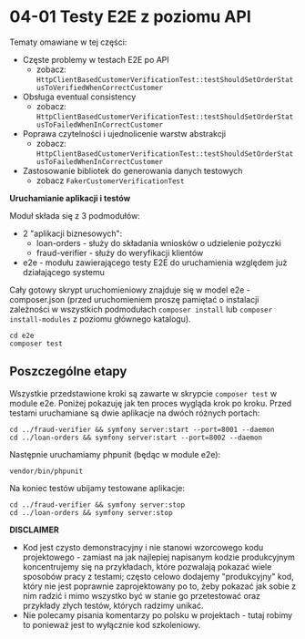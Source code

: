 # 04-01 Testy E2E z poziomu API

Tematy omawiane w tej części:

* Częste problemy w testach E2E po API
  - zobacz: `HttpClientBasedCustomerVerificationTest::testShouldSetOrderStatusToVerifiedWhenCorrectCustomer`
* Obsługa eventual consistency
  - zobacz: `HttpClientBasedCustomerVerificationTest::testShouldSetOrderStatusToFailedWhenInCorrectCustomer`
* Poprawa czytelności i ujednolicenie warstw abstrakcji
  - zobacz: `HttpClientBasedCustomerVerificationTest::testShouldSetOrderStatusToFailedWhenInCorrectCustomer`
* Zastosowanie bibliotek do generowania danych testowych
  - zobacz `FakerCustomerVerificationTest`

**Uruchamianie aplikacji i testów**

Moduł składa się z 3 podmodułów:
* 2 "aplikacji biznesowych": 
  - loan-orders - służy do składania wniosków o udzielenie pożyczki
  - fraud-verifier - służy do weryfikacji klientów
* e2e - modułu zawierającego testy E2E do uruchamienia względem już działającego systemu 

Cały gotowy skrypt uruchomieniowy znajduje się w model e2e - composer.json (przed uruchomieniem proszę pamiętać o instalacji zależności w wszystkich podmodułach `composer install` lub `composer install-modules` z poziomu głównego katalogu).

```
cd e2e
composer test
```

## Poszczególne etapy

Wszystkie przedstawione kroki są zawarte w skrypcie `composer test` w module e2e. Poniżej pokazuję jak ten proces wygląda krok po kroku.
Przed testami uruchamiane są dwie aplikacje na dwóch różnych portach:
```
cd ../fraud-verifier && symfony server:start --port=8001 --daemon
cd ../loan-orders && symfony server:start --port=8002 --daemon
```

Następnie uruchamiamy phpunit (będąc w module e2e):
```
vendor/bin/phpunit
```

Na koniec testów ubijamy testowane aplikacje:
```
cd ../fraud-verifier && symfony server:stop
cd ../loan-orders && symfony server:stop
```

**DISCLAIMER**

* Kod jest czysto demonstracyjny i nie stanowi wzorcowego kodu projektowego - zamiast na jak
najlepiej napisanym kodzie produkcyjnym koncentrujemy się na przykładach, które pozwalają pokazać
wiele sposobów pracy z testami; często celowo dodajemy "produkcyjny" kod, który nie jest poprawnie zaprojektowany po to, żeby pokazać jak sobie z nim radzić i mimo wszystko być w stanie go przetestować
oraz przykłady złych testów, których radzimy unikać.
* Nie polecamy pisania komentarzy po polsku w projektach - tutaj robimy to ponieważ jest to wyłącznie kod szkoleniowy.
